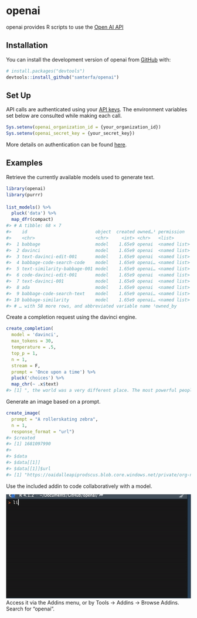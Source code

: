 
<!-- README.md is generated from README.Rmd. Please edit that file -->

# openai

<!-- badges: start -->
<!-- badges: end -->

openai provides R scripts to use the [Open AI
API](https://beta.openai.com/docs/api-reference/)

## Installation

You can install the development version of openai from
[GitHub](https://github.com/samterfa/openai) with:

``` r
# install.packages("devtools")
devtools::install_github("samterfa/openai")
```

## Set Up

API calls are authenticated using your [API
keys](https://beta.openai.com/account/api-keys). The environment
variables set below are consulted while making each call.

``` r
Sys.setenv(openai_organization_id = {your_organization_id})
Sys.setenv(openai_secret_key = {your_secret_key})
```

More details on authentication can be found
[here](https://platform.openai.com/docs/api-reference/authentication).

## Examples

Retrieve the currently available models used to generate text.

``` r
library(openai)
library(purrr)

list_models() %>% 
  pluck('data') %>% 
  map_dfr(compact)
#> # A tibble: 68 × 7
#>    id                          object  created owned…¹ permission   root  parent
#>    <chr>                       <chr>     <int> <chr>   <list>       <chr> <chr> 
#>  1 babbage                     model    1.65e9 openai  <named list> babb… <NA>  
#>  2 davinci                     model    1.65e9 openai  <named list> davi… <NA>  
#>  3 text-davinci-edit-001       model    1.65e9 openai  <named list> text… <NA>  
#>  4 babbage-code-search-code    model    1.65e9 openai… <named list> babb… <NA>  
#>  5 text-similarity-babbage-001 model    1.65e9 openai… <named list> text… <NA>  
#>  6 code-davinci-edit-001       model    1.65e9 openai  <named list> code… <NA>  
#>  7 text-davinci-001            model    1.65e9 openai  <named list> text… <NA>  
#>  8 ada                         model    1.65e9 openai  <named list> ada   <NA>  
#>  9 babbage-code-search-text    model    1.65e9 openai… <named list> babb… <NA>  
#> 10 babbage-similarity          model    1.65e9 openai… <named list> babb… <NA>  
#> # … with 58 more rows, and abbreviated variable name ¹​owned_by
```

Create a completion request using the davinci engine.

``` r
create_completion(
  model = 'davinci', 
  max_tokens = 30,
  temperature = .5,
  top_p = 1,
  n = 1,
  stream = F, 
  prompt = 'Once upon a time') %>% 
  pluck('choices') %>% 
  map_chr(~ .x$text)
#> [1] ", the world was a very different place. The most powerful people on the planet were not the presidents and prime ministers and CEOs of today, but the"
```

Generate an image based on a prompt.

``` r
create_image(
  prompt = "A rollerskating zebra", 
  n = 1, 
  response_format = "url")
#> $created
#> [1] 1681097990
#> 
#> $data
#> $data[[1]]
#> $data[[1]]$url
#> [1] "https://oaidalleapiprodscus.blob.core.windows.net/private/org-nKKiUxRVJQl2MhzgM9gtTsko/user-uQ6jdzskUi7KqutVEN82ZpLB/img-kkydRAQf7KYgefHOixv4XRJ4.png?st=2023-04-10T02%3A39%3A50Z&se=2023-04-10T04%3A39%3A50Z&sp=r&sv=2021-08-06&sr=b&rscd=inline&rsct=image/png&skoid=6aaadede-4fb3-4698-a8f6-684d7786b067&sktid=a48cca56-e6da-484e-a814-9c849652bcb3&skt=2023-04-09T16%3A24%3A54Z&ske=2023-04-10T16%3A24%3A54Z&sks=b&skv=2021-08-06&sig=HxhkSby5OuHyjqcCBDu0ewpDWSvgx6Wu9fpdSwyQpEk%3D"
```

Use the included addin to code collaboratively with a model.

![](addin_demo_1.gif) Access it via the Addins menu, or by Tools -\>
Addins -\> Browse Addins. Search for “openai”.
